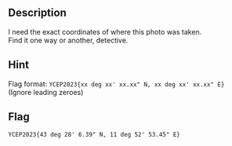 ## Description
I need the exact coordinates of where this photo was taken.<br>
Find it one way or another, detective.
## Hint
Flag format: `YCEP2023{xx deg xx' xx.xx" N, xx deg xx' xx.xx" E}`<br>
(Ignore leading zeroes)

## Flag
```
YCEP2023{43 deg 28' 6.39" N, 11 deg 52' 53.45" E}
```